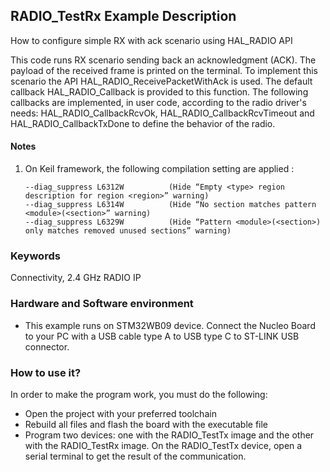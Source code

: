 ## __RADIO_TestRx Example Description__

How to configure simple RX with ack scenario using HAL_RADIO API

This code runs RX scenario sending back an acknowledgment (ACK). The payload of the received frame is printed on the terminal.
To implement this scenario the API HAL_RADIO_ReceivePacketWithAck is used. The default callback HAL_RADIO_Callback is provided to this function.
The following callbacks are implemented, in user code, according to the radio driver's needs: 
HAL_RADIO_CallbackRcvOk, HAL_RADIO_CallbackRcvTimeout and HAL_RADIO_CallbackTxDone to define the behavior of the radio.

#### __Notes__
                                            
 1. On Keil framework, the following compilation setting are applied :
    
        --diag_suppress L6312W          (Hide “Empty <type> region description for region <region>” warning)
        --diag_suppress L6314W          (Hide “No section matches pattern <module>(<section>” warning)
        --diag_suppress L6329W          (Hide “Pattern <module>(<section>) only matches removed unused sections” warning)


### __Keywords__

Connectivity, 2.4 GHz RADIO IP

### __Hardware and Software environment__

  - This example runs on STM32WB09 device.
    Connect the Nucleo Board to your PC with a USB cable type A to USB type C to ST-LINK USB connector. 

### __How to use it?__

In order to make the program work, you must do the following:

 - Open the project with your preferred toolchain
 - Rebuild all files and flash the board with the executable file 
 - Program two devices: one with the RADIO_TestTx image and the other with the RADIO_TestRx image. On the RADIO_TestTx device, open a serial terminal to get the result of the communication.
 